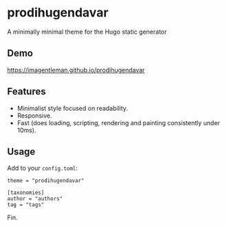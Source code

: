 # prodihugendavar
A minimally minimal theme for the Hugo static generator

## Demo
https://imagentleman.github.io/prodihugendavar

## Features

- Minimalist style focused on readability.
- Responsive.
- Fast (does loading, scripting, rendering and painting consistently under 10ms).

## Usage

Add to your ```config.toml```:

    theme = "prodihugendavar"
  
    [taxonomies]
    author = "authors"
    tag = "tags"

Fin.
